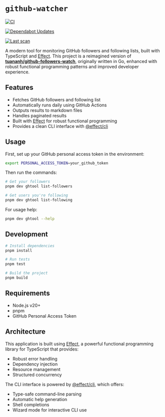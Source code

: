 # `github-watcher` 

[![CI](https://github.com/lyluongthien/github-watcher/actions/workflows/ci.yml/badge.svg)](https://github.com/lyluongthien/github-watcher/actions/workflows/ci.yml)

[![Dependabot Updates](https://github.com/lyluongthien/github-watcher/actions/workflows/dependabot/dependabot-updates/badge.svg)](https://github.com/lyluongthien/github-watcher/actions/workflows/dependabot/dependabot-updates)

[![Last scan](https://github.com/lyluongthien/github-watcher/actions/workflows/scan.yml/badge.svg)](https://github.com/lyluongthien/github-watcher/actions/workflows/scan.yml)

A modern tool for monitoring GitHub followers and following lists, built with TypeScript and [Effect](https://effect.website/). This project is a reimagined version of [**tuananh/github-followers-watch**](https://github.com/tuananh/github-followers-watch), originally written in Go, enhanced with robust functional programming patterns and improved developer experience.

## Features

- Fetches GitHub followers and following list
- Automatically runs daily using GitHub Actions
- Outputs results to markdown files
- Handles paginated results
- Built with [Effect](https://effect.website/) for robust functional programming
- Provides a clean CLI interface with [@effect/cli](https://github.com/Effect-TS/effect/tree/main/packages/cli)

## Usage

First, set up your GitHub personal access token in the environment:

```bash
export PERSONAL_ACCESS_TOKEN=your_github_token
```

Then run the commands:

```bash
# Get your followers
pnpm dev ghtool list-followers

# Get users you're following
pnpm dev ghtool list-following
```

For usage help:

```bash
pnpm dev ghtool --help
```

## Development

```bash
# Install dependencies
pnpm install

# Run tests
pnpm test

# Build the project
pnpm build
```

## Requirements

- Node.js v20+
- pnpm
- GitHub Personal Access Token

## Architecture

This application is built using [Effect](https://effect.website/), a powerful functional programming library for TypeScript that provides:

- Robust error handling
- Dependency injection
- Resource management
- Structured concurrency

The CLI interface is powered by [@effect/cli](https://github.com/Effect-TS/effect/tree/main/packages/cli), which offers:

- Type-safe command-line parsing
- Automatic help generation
- Shell completions
- Wizard mode for interactive CLI use
